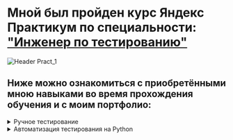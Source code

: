 # Мной был пройден курс **Яндекс Практикум** по специальности: ["Инженер по тестированию"](https://practicum.yandex.ru/qa-engineer-full-stack/) 

![Header Pract_1](https://github.com/Alexander-Lyapunov/QA_Yandex_Practicum/assets/161708605/4d729b96-c2ed-4092-ae30-4633ef85ffd9)

## Ниже можно ознакомиться с приобретёнными мною навыками во время прохождения обучения и с моим портфолио:

<details>
<summary> Ручное тестирование </summary> 

### Спринт 1 - Проектирование тестов. [Фрагмент проделанной работы](https://github.com/Alexander-Lyapunov/QA_Yandex_Practicum/blob/main/QA_Yandex_Manual/Sprint%201/README.md) 

- Проектирование тестов - тест-анализ и тест-дизайн. 
- Составление mind-map сервиса "Яндекс.Маршруты". Создание блок-схемы на логику расчета средней скорости транспорта в зависимости от времени суток в сервисе "Яндекс.Маршруты". 
- Составление таблицы КЭ и ГЗ по текстовым требованиям к сервису "Яндекс.Маршруты". 
- Подготовка тест-кейсов на логику расчета времени и стоимости в пути сервиса "Яндекс.Маршруты". 

### Спринт 2 - Тестирование веб-приложений. [Фрагмент проделанной работы](https://github.com/Alexander-Lyapunov/QA_Yandex_Practicum/blob/main/QA_Yandex_Manual/Sprint%202/README.md) 

- Изучение принципов работы веб-приложений.
- Изучение протоколов HTTP и HTTPS.
- Работа с баг-трекинговой системой YouTrack
- Работа с Chrome DevTools. 
- Кроссплатформенное и кроссбраузерное тестирование.
- Применение попарного тестирования для кроссбраузерного тестирования.
- Мониторинг и подмена данных в Charles.
- Тестирование веб-сервиса "Яндекс.Маршруты". 
- Составление чек-листов и тест-кейсов по требованиям к сервису "Яндекс.Маршруты".
- Составление баг-репортов по результатам тестирования.

### Спринт 3 - Тестирование мобильных приложений и API [Фрагмент проделанной работы](https://github.com/Alexander-Lyapunov/QA_Yandex_Practicum/blob/main/QA_Yandex_Manual/Sprint%203/README.md)

- Работа с Android Studio. Создание виртуальных устройств, тестирование приложения, анализ логов.
- Изучение Postman.
- Создание коллекции в Postman.
- Тестирование API сервиса "Яндекс.Прилавок" с помощью Postman. 
- Изучение документации в ApiDoc и Swagger.
- Протоколы REST и SOAP. 
- Изучение JSON и XML. 
- Тестирование мобильного приложения "Яндекс.Метро". 
- Составление баг-репортов по результатам тестирования.

### Спринт 4 - Основы баз данных

- Изучение BASH.
- Подключение к удаленному серверу.
- Изучение типов объединения таблиц.
- Срезы данных в SQL и агрегирующие функции.
- Составление простых SQL запросов для тестирования БД сервиса "Яндекс.Прилавок"
- Работа с СУБД PostgreSQL.

</details>

<details>
<summary> Автоматизация тестирования на Python </summary> 
В процессе обучения
</details>
